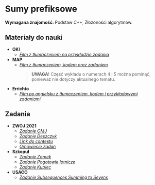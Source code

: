 # Sumy prefiksowe

**Wymagana znajomość:** Podstaw C++, Złożoności algorytmów.

## Materiały do nauki

- **OKI**
  - [*Film z tłumaczeniem na przykładzie zadania*](https://youtu.be/_gLUezRAW0s?t=814)
- **MAP**
  - [*Film z tłumaczeniem, kodem oraz zadaniem*](https://www.youtube.com/watch?v=nRSkYqtndqY)
    > **UWAGA!** Część wykładu o numerach 4 i 5 można pominąć, ponieważ nie dotyczy aktualnego tematu.
- **Errichto**
  - [*Film po angielsku z tłumaczeniem, kodem i przykładowymi zadaniami*](https://www.youtube.com/watch?v=PhgtNY_-CiY)

## Zadania

- **ZWOJ 2021**
  - [*Zadanie OMJ*](https://sio2.mimuw.edu.pl/c/zwo21/p/omj/)
  - [*Zadanie Deszczyk*](https://sio2.mimuw.edu.pl/c/zwo21/p/des/)
  - [*Link do contestu*](https://sio2.mimuw.edu.pl/c/zwo21/dashboard/)
  - [*Omówienie zadań*](https://www.youtube.com/watch?v=FcvtuOenFQE)
- **Szkopuł**
  - [*Zadanie Zamek*](https://szkopul.edu.pl/problemset/problem/aCnLx5So80oufna1YLlfuuUY/site/?key=statement)
  - [*Zadanie Pogotowie lotnicze*](https://szkopul.edu.pl/problemset/problem/-giTovECdeiNf1hrr1zqb-oY/site/?key=statement)
  - [*Zadanie Kupiec*](https://szkopul.edu.pl/problemset/problem/Geba-YXAmWHFnOUgimkYmoUT/site/?key=statement)
- **USACO**
  - [*Zadanie Subsequences Summing to Sevens*](https://usaco.org/index.php?page=viewproblem2&cpid=595)
